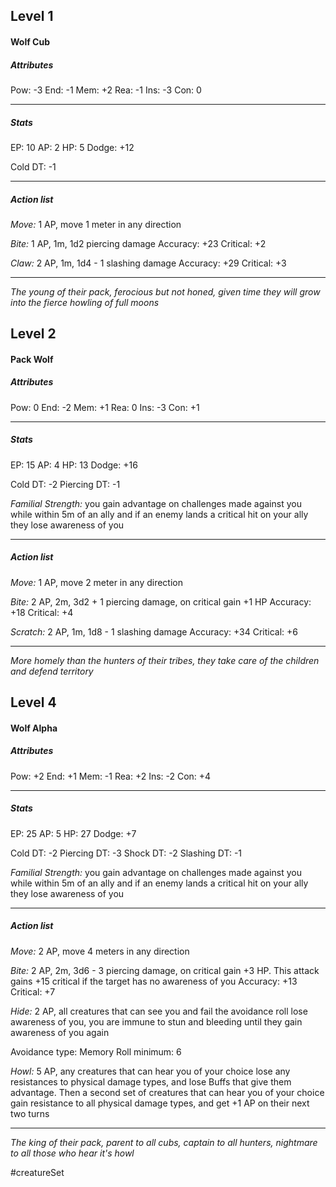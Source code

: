 ## Level 1
#### Wolf Cub

##### Attributes

Pow: -3
End: -1
Mem: +2
Rea: -1
Ins: -3
Con: 0

---
##### Stats

EP: 10
AP: 2
HP: 5
Dodge: +12

Cold DT: -1

---
##### Action list

*Move:* 1 AP, move 1 meter in any direction

*Bite:* 1 AP, 1m, 1d2 piercing damage
Accuracy: +23
Critical: +2

*Claw:* 2 AP, 1m, 1d4 - 1 slashing damage
Accuracy: +29
Critical: +3

---
*The young of their pack, ferocious but not honed, given time they will grow into the fierce howling of full moons*

## Level 2
#### Pack Wolf

##### Attributes

Pow: 0
End: -2
Mem: +1
Rea: 0
Ins: -3
Con: +1

---
##### Stats

EP: 15
AP: 4
HP: 13
Dodge: +16

Cold DT: -2
Piercing DT: -1

*Familial Strength:* you gain advantage on challenges made against you while within 5m of an ally and if an enemy lands a critical hit on your ally they lose awareness of you 

---
##### Action list

*Move:* 1 AP, move 2 meter in any direction

*Bite:* 2 AP, 2m, 3d2 + 1 piercing damage, on critical gain +1 HP
Accuracy: +18
Critical: +4

*Scratch:* 2 AP, 1m, 1d8 - 1 slashing damage
Accuracy: +34
Critical: +6

---
*More homely than the hunters of their tribes, they take care of the children and defend territory*

## Level 4
#### Wolf Alpha

##### Attributes

Pow: +2
End: +1
Mem: -1
Rea: +2
Ins: -2
Con: +4

---
##### Stats

EP: 25
AP: 5
HP: 27
Dodge: +7

Cold DT: -2
Piercing DT: -3
Shock DT: -2
Slashing DT: -1

*Familial Strength:* you gain advantage on challenges made against you while within 5m of an ally and if an enemy lands a critical hit on your ally they lose awareness of you 

---
##### Action list

*Move:* 2 AP, move 4 meters in any direction

*Bite:* 2 AP, 2m, 3d6 - 3 piercing damage, on critical gain +3 HP. This attack gains +15 critical if the target has no awareness of you
Accuracy: +13
Critical: +7

*Hide:* 2 AP, all creatures that can see you and fail the avoidance roll lose awareness of you, you are immune to stun and bleeding until they gain awareness of you again

Avoidance type: Memory
Roll minimum: 6

*Howl:* 5 AP, any creatures that can hear you of your choice lose any resistances to physical damage types, and lose Buffs that give them advantage. Then a second set of creatures that can hear you of your choice gain resistance to all physical damage types, and get +1 AP on their next two turns

---
*The king of their pack, parent to all cubs, captain to all hunters, nightmare to all those who hear it's howl*

#creatureSet 